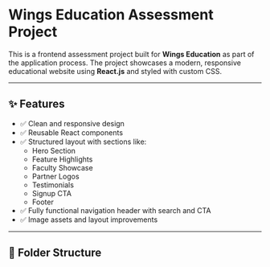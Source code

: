 # Wings Education Assessment Project

This is a frontend assessment project built for **Wings Education** as part of the application process. The project showcases a modern, responsive educational website using **React.js** and styled with custom CSS.

---

## ✨ Features

- ✅ Clean and responsive design
- ✅ Reusable React components
- ✅ Structured layout with sections like:
  - Hero Section
  - Feature Highlights
  - Faculty Showcase
  - Partner Logos
  - Testimonials
  - Signup CTA
  - Footer
- ✅ Fully functional navigation header with search and CTA
- ✅ Image assets and layout improvements

---

## 📁 Folder Structure

